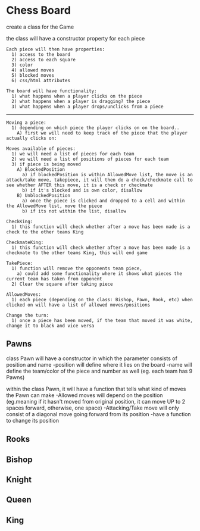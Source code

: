 # Chess Board

create a class for the Game

the class will have a constructor property for each piece

    Each piece will then have properties:
      1) access to the board
      2) access to each square
      3) color
      4) allowed moves
      5) blocked moves
      6) css/html attributes

    The board will have functionality:
      1) what happens when a player clicks on the piece
      2) what happens when a player is dragging? the piece
      3) what happens when a player drops/unclicks from a piece

---

    Moving a piece:
      1) depending on which piece the player clicks on on the board..
        A) first we will need to keep track of the piece that the player actually clicks on:

    Moves available of pieces:
      1) we will need a list of pieces for each team
      2) we will need a list of positions of pieces for each team
      3) if piece is being moved
        A) BlockedPosition
          a) if blockedPosition is within AllowedMove list, the move is an attack/take move, takepiece, it will then do a check/checkmate call to see whether AFTER this move, it is a check or checkmate
          b) if it's blocked and is own color, disallow
        B) UnblockedPosition
          a) once the piece is clicked and dropped to a cell and within the AllowedMove list, move the piece
          b) if its not within the list, disallow

    CheckKing:
      1) this function will check whether after a move has been made is a check to the other teams King

    CheckmateKing:
      1) this function will check whether after a move has been made is a checkmate to the other teams King, this will end game

    TakePiece:
      1) function will remove the opponents team piece,
        a) could add some functionality where it shows what pieces the current team has taken from opponent
      2) Clear the square after taking piece

    AllowedMoves:
      1) each piece (depending on the class: Bishop, Pawn, Rook, etc) when clicked on will have a list of allowed moves/positions

    Change the turn:
      1) once a piece has been moved, if the team that moved it was white, change it to black and vice versa

## Pawns

class Pawn will have a constructor in which the parameter consists of position and name
-position will define where it lies on the board
-name will define the team/color of the piece and number as well (eg. each team has 9 Pawns)

within the class Pawn,
it will have a function that tells what kind of moves the Pawn can make
-Allowed moves will depend on the position (eg.meaning if it hasn't moved from original position, it can move UP to 2 spaces forward, otherwise, one space)
-Attacking/Take move will only consist of a diagonal move going forward from its position
-have a function to change its position

## Rooks

## Bishop

## Knight

## Queen

## King

